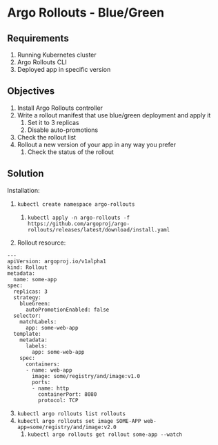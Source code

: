 # Argo Rollouts - Blue/Green

## Requirements

1. Running Kubernetes cluster
2. Argo Rollouts CLI
3. Deployed app in specific version

## Objectives

1. Install Argo Rollouts controller
2. Write a rollout manifest that use blue/green deployment and apply it
   1. Set it to 3 replicas
   2. Disable auto-promotions
3. Check the rollout list
4. Rollout a new version of your app in any way you prefer
   1. Check the status of the rollout

## Solution

Installation:

1. `kubectl create namespace argo-rollouts`
   1. `kubectl apply -n argo-rollouts -f https://github.com/argoproj/argo-rollouts/releases/latest/download/install.yaml`

2. Rollout resource:

```
---
apiVersion: argoproj.io/v1alpha1
kind: Rollout
metadata:
  name: some-app
spec:
  replicas: 3
  strategy:
    blueGreen:     
      autoPromotionEnabled: false
  selector:
    matchLabels:
      app: some-web-app
  template:
    metadata:
      labels:
        app: some-web-app
    spec:
      containers:
      - name: web-app
        image: some/registry/and/image:v1.0
        ports:
        - name: http
          containerPort: 8080
          protocol: TCP
```

3. `kubectl argo rollouts list rollouts`
4. `kubectl argo rollouts set image SOME-APP web-app=some/registry/and/image:v2.0`
   1. `kubectl argo rollouts get rollout some-app --watch`